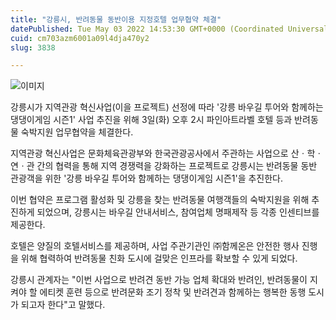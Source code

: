 ```yaml
---
title: "강릉시, 반려동물 동반이용 지정호텔 업무협약 체결"
datePublished: Tue May 03 2022 14:53:30 GMT+0000 (Coordinated Universal Time)
cuid: cm703azm6001a09l4dja470y2
slug: 3838

---
```



![이미지](https://cdn.hashnode.com/res/hashnode/image/upload/v1739254636265/1c86be59-862e-4806-90a7-55c2017feddb.jpeg)

강릉시가 지역관광 혁신사업(이을 프로젝트) 선정에 따라 '강릉 바우길 투어와 함께하는 댕댕이게임 시즌1' 사업 추진을 위해 3일(화) 오후 2시 파인아트라벨 호텔 등과 반려동물 숙박지원 업무협약을 체결한다.

지역관광 혁신사업은 문화체육관광부와 한국관광공사에서 주관하는 사업으로 산ㆍ학ㆍ연ㆍ관 간의 협력을 통해 지역 경쟁력을 강화하는 프로젝트로 강릉시는 반려동물 동반 관광객을 위한 '강릉 바우길 투어와 함께하는 댕댕이게임 시즌1'을 추진한다.

이번 협약은 프로그램 활성화 및 강릉을 찾는 반려동물 여행객들의 숙박지원을 위해 추진하게 되었으며, 강릉시는 바우길 안내서비스, 참여업체 명패제작 등 각종 인센티브를 제공한다.

호텔은 양질의 호텔서비스를 제공하며, 사업 주관기관인 ㈜함께온은 안전한 행사 진행을 위해 협력하여 반려동물 친화 도시에 걸맞은 인프라를 확보할 수 있게 되었다.

강릉시 관계자는 "이번 사업으로 반려견 동반 가능 업체 확대와 반려인, 반려동물이 지켜야 할 에티켓 훈련 등으로 반려문화 조기 정착 및 반려견과 함께하는 행복한 동행 도시가 되고자 한다"고 말했다.
